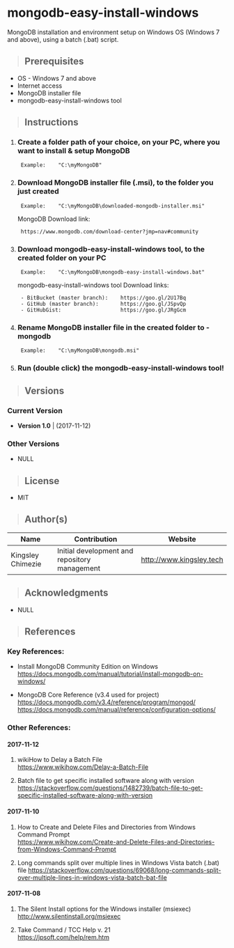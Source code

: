# mongodb-easy-install-windows #
MongoDB installation and environment setup on Windows OS (Windows 7 and above), using a batch (.bat) script.


> ## __Prerequisites__ ##
* OS - Windows 7 and above
* Internet access
* MongoDB installer file
* mongodb-easy-install-windows tool



> ## __Instructions__ ##
1. ### Create a folder path of your choice, on your PC, where you want to install & setup MongoDB ###

        Example:    "C:\myMongoDB"


1. ### Download MongoDB installer file (.msi), to the folder you just created ###

        Example:    "C:\myMongoDB\downloaded-mongodb-installer.msi"
    
    MongoDB Download link: 
            
        https://www.mongodb.com/download-center?jmp=nav#community   


1. ### Download mongodb-easy-install-windows tool, to the created folder on your PC ###

        Example:    "C:\myMongoDB\mongodb-easy-install-windows.bat"

    mongodb-easy-install-windows tool Download links:  
    
        - BitBucket (master branch):    https://goo.gl/2U17Bq  
        - GitHub (master branch):       https://goo.gl/JSpvQp  
        - GitHubGist:                   https://goo.gl/JRgGcm


1. ### Rename MongoDB installer file in the created folder to - __mongodb__ ###

        Example:    "C:\myMongoDB\mongodb.msi"

1. ### Run (double click) the mongodb-easy-install-windows tool!



> ## __Versions__ ##
### Current Version ###
* __Version 1.0__ | (2017-11-12)

### Other Versions ###
* NULL



> ## __License__ ##
* MIT 



> ## __Author(s)__ ##
| Name              	| Contribution                                   	| Website                  	|
|-------------------	|------------------------------------------------	|--------------------------	|
| Kingsley Chimezie 	| Initial development and repository management  	| http://www.kingsley.tech 	|



> ## __Acknowledgments__ ##
* NULL



> ## __References__ ##

### Key References: ###
* Install MongoDB Community Edition on Windows   
https://docs.mongodb.com/manual/tutorial/install-mongodb-on-windows/

* MongoDB Core Reference (v3.4 used for project)  
https://docs.mongodb.com/v3.4/reference/program/mongod/
https://docs.mongodb.com/manual/reference/configuration-options/


### Other References: ###

#### 2017-11-12 ####
1. wikiHow to Delay a Batch File   
https://www.wikihow.com/Delay-a-Batch-File

1. Batch file to get specific installed software along with version  
https://stackoverflow.com/questions/1482739/batch-file-to-get-specific-installed-software-along-with-version

#### 2017-11-10 ####
1. How to Create and Delete Files and Directories from Windows Command Prompt   
https://www.wikihow.com/Create-and-Delete-Files-and-Directories-from-Windows-Command-Prompt

1. Long commands split over multiple lines in Windows Vista batch (.bat) file
https://stackoverflow.com/questions/69068/long-commands-split-over-multiple-lines-in-windows-vista-batch-bat-file

#### 2017-11-08 ####
1. The Silent Install options for the Windows installer (msiexec)   
http://www.silentinstall.org/msiexec

1. Take Command / TCC Help v. 21   
https://jpsoft.com/help/rem.htm